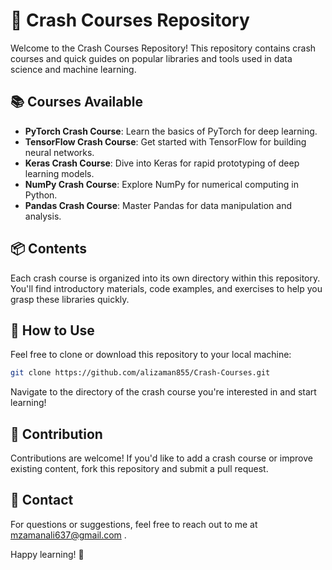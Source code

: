 # 🚀 Crash Courses Repository

Welcome to the Crash Courses Repository! This repository contains crash courses and quick guides on popular libraries and tools used in data science and machine learning.

## 📚 Courses Available

- **PyTorch Crash Course**: Learn the basics of PyTorch for deep learning.
- **TensorFlow Crash Course**: Get started with TensorFlow for building neural networks.
- **Keras Crash Course**: Dive into Keras for rapid prototyping of deep learning models.
- **NumPy Crash Course**: Explore NumPy for numerical computing in Python.
- **Pandas Crash Course**: Master Pandas for data manipulation and analysis.

## 📦 Contents

Each crash course is organized into its own directory within this repository. You'll find introductory materials, code examples, and exercises to help you grasp these libraries quickly.

## 📝 How to Use

Feel free to clone or download this repository to your local machine:

```bash
git clone https://github.com/alizaman855/Crash-Courses.git
```
Navigate to the directory of the crash course you're interested in and start learning!

## 🌟 Contribution
Contributions are welcome! If you'd like to add a crash course or improve existing content, fork this repository and submit a pull request.

## 📧 Contact
For questions or suggestions, feel free to reach out to me at mzamanali637@gmail.com .

Happy learning! 🌱

